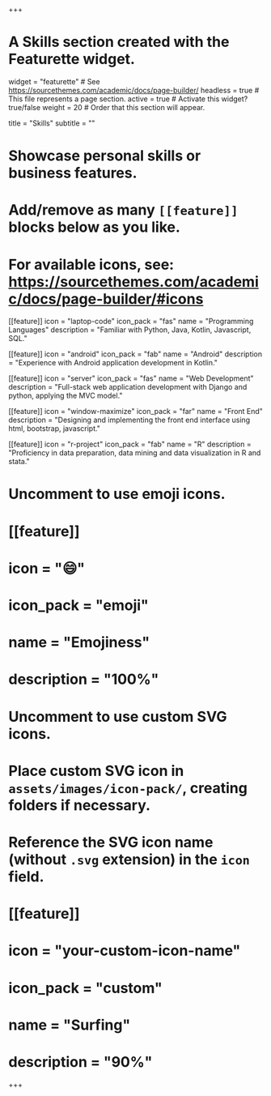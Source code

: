 +++
# A Skills section created with the Featurette widget.
widget = "featurette"  # See https://sourcethemes.com/academic/docs/page-builder/
headless = true  # This file represents a page section.
active = true  # Activate this widget? true/false
weight = 20  # Order that this section will appear.

title = "Skills"
subtitle = ""

# Showcase personal skills or business features.
# 
# Add/remove as many `[[feature]]` blocks below as you like.
# 
# For available icons, see: https://sourcethemes.com/academic/docs/page-builder/#icons

[[feature]]
  icon = "laptop-code"
  icon_pack = "fas"
  name = "Programming Languages"
  description = "Familiar with Python, Java, Kotlin, Javascript, SQL."



[[feature]]
  icon = "android"
  icon_pack = "fab"
  name = "Android"
  description = "Experience with Android application development in Kotlin."



[[feature]]
  icon = "server"
  icon_pack = "fas"
  name = "Web Development"
  description = "Full-stack web application development with Django and python, applying the MVC model."



[[feature]]
  icon = "window-maximize"
  icon_pack = "far"
  name = "Front End"
  description = "Designing and implementing the front end interface using html, bootstrap, javascript."



[[feature]]
  icon = "r-project"
  icon_pack = "fab"
  name = "R"
  description = "Proficiency in data preparation, data mining and data visualization in R and stata."



# Uncomment to use emoji icons.
# [[feature]]
#  icon = ":smile:"
#  icon_pack = "emoji"
#  name = "Emojiness"
#  description = "100%"  

# Uncomment to use custom SVG icons.
# Place custom SVG icon in `assets/images/icon-pack/`, creating folders if necessary.
# Reference the SVG icon name (without `.svg` extension) in the `icon` field.
# [[feature]]
#  icon = "your-custom-icon-name"
#  icon_pack = "custom"
#  name = "Surfing"
#  description = "90%"

+++

